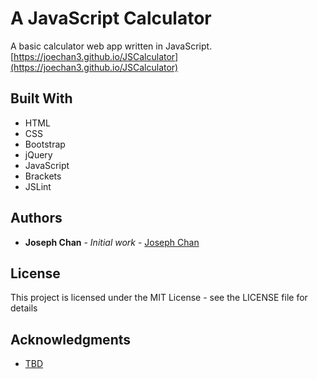 # A JavaScript Calculator

A basic calculator web app written in JavaScript.
[https://joechan3.github.io/JSCalculator](https://joechan3.github.io/JSCalculator)

## Built With

* HTML
* CSS
* Bootstrap
* jQuery
* JavaScript
* Brackets
* JSLint

## Authors

* **Joseph Chan** - *Initial work* - [Joseph Chan](https://github.com/joechan3)

## License

This project is licensed under the MIT License - see the LICENSE file for details

## Acknowledgments

* [TBD](#)
